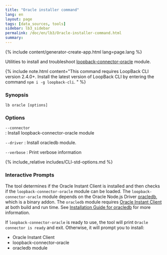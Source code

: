 ```yaml
---
title: "Oracle installer command"
lang: en
layout: page
tags: [data_sources, tools]
sidebar: lb3_sidebar
permalink: /doc/en/lb3/Oracle-installer-command.html
summary:
---
```

{% include content/generator-create-app.html lang=page.lang %}

Utilities to install and troubleshoot [loopback-connector-oracle](https://github.com/strongloop/loopback-connector-oracle) module.

{% include note.html content="This command requires LoopBack CLI version 2.4.0+. Install the latest version of LoopBack CLI by entering the command `npm i -g loopback-cli`.
" %}

### Synopsis

```
lb oracle [options]
```

### Options

`--connector`     
: Install loopback-connector-oracle module

`--driver`
: Install oracledb module.

`--verbose`
: Print verbose information

{% include_relative includes/CLI-std-options.md %}

### Interactive Prompts

The tool determines if the Oracle Instant Client is installed and then checks
if the `loopback-connector-oracle` module can be loaded.
The `loopback-connector-oracle` module depends on the Oracle Node.js Driver [oracledb](https://github.com/oracle/node-oracledb),
which is a binary addon.
The `oracledb` module requires [Oracle Instant Client](http://www.oracle.com/technetwork/database/features/instant-client/index-097480.html) at
both build and run time. See [Installation Guide for oracledb](https://github.com/oracle/node-oracledb/blob/master/INSTALL.md)
for more information.

If `loopback-connector-oracle` is ready to use, the tool will print `Oracle connector is ready` and exit.
Otherwise, it will prompt you to install:

- Oracle Instant Client
- loopback-connector-oracle
- oracledb module
